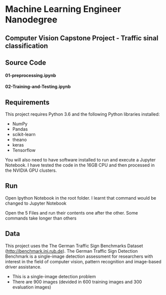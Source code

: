 # Machine Learning Engineer Nanodegree
## Computer Vision Capstone Project - Traffic sinal classification

## Source Code

#### 01-preprocessing.ipynb
#### 02-Training-and-Testing.ipynb

## Requirements

This project requires Python 3.6 and the following Python libraries installed:

- NumPy
- Pandas
- scikit-learn
- theano
- keras
- Tensorflow

You will also need to have software installed to run and execute a Jupyter Notebook. I have tested the code in the 16GB CPU and then processed in the NVIDIA GPU clusters.

## Run

Open Ipython Notebook in the root folder. I learnt that command would be changed to Jupyter Notebook

Open the 5 Files and run their contents one after the other. Some commands take longer than others

## Data

This project uses the The German Traffic Sign Benchmarks Dataset (http://benchmark.ini.rub.de). The German Traffic Sign Detection Benchmark is a single-image detection assessment for researchers with interest in the field of computer vision, pattern recognition and image-based driver assistance.

* This is a single-image detection problem
* There are 900 images (devided in 600 training images and 300 evaluation images)
